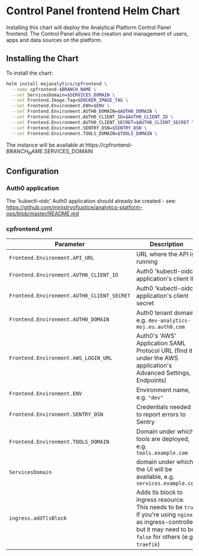 # Control Panel frontend Helm Chart

Installing this chart will deploy the Analytical Platform Control Panel frontend.
The Control Panel allows the creation and management of users, apps and
data sources on the platform.


## Installing the Chart

To install the chart:

```bash
helm install mojanalytics/cpfrontend \
  --name cpfrontend-$BRANCH_NAME \
  --set ServicesDomain=$SERVICES_DOMAIN \
  --set Frontend.Image.Tag=$DOCKER_IMAGE_TAG \
  --set Frontend.Environment.ENV=$ENV \
  --set Frontend.Environment.AUTH0_DOMAIN=$AUTH0_DOMAIN \
  --set Frontend.Environment.AUTH0_CLIENT_ID=$AUTH0_CLIENT_ID \
  --set Frontend.Environment.AUTH0_CLIENT_SECRET=$AUTH0_CLIENT_SECRET \
  --set Frontend.Environment.SENTRY_DSN=$SENTRY_DSN \
  --set Frontend.Environment.TOOLS_DOMAIN=$TOOLS_DOMAIN \
```

The instance will be available at https://cpfrontend-$BRANCH_NAME.$SERVICES_DOMAIN


## Configuration

### Auth0 application

The 'kubectl-oidc' Auth0 application should already be created - see: https://github.com/ministryofjustice/analytics-platform-ops/blob/master/README.md

### cpfrontend.yml

| Parameter  | Description     | Default |
| ---------- | --------------- | ------- |
| `Frontend.Environment.API_URL` | URL where the API is running | `http://cpanel-master-cpanel` |
| `Frontend.Environment.AUTH0_CLIENT_ID` | Auth0 'kubectl-oidc' application's client ID | `""` |
| `Frontend.Environment.AUTH0_CLIENT_SECRET` | Auth0 'kubectl-oidc' application's client secret | `""` |
| `Frontend.Environment.AUTH0_DOMAIN` | Auth0 tenant domain e.g. `dev-analytics-moj.eu.auth0.com` | `""` |
| `Frontend.Environment.AWS_LOGIN_URL` | Auth0's 'AWS' Application SAML Protocol URL (find it under the AWS application's Advanced Settings, Endpoints) | `""` |
| `Frontend.Environment.ENV` | Environment name, e.g. `"dev"` | `""` |
| `Frontend.Environment.SENTRY_DSN` | Credentials needed to report errors to Sentry | `""` |
| `Frontend.Environment.TOOLS_DOMAIN` | Domain under which tools are deployed, e.g. `tools.example.com` | `""` |
| `ServicesDomain` | domain under which the UI will be available, e.g. `services.example.com` | `""` |
| `ingress.addTlsBlock` | Adds tls block to ingress resource. This needs to be `true` if you're using `nginx` as ingress-controller but it may need to be `false` for others (e.g. `traefik`) | `true` |
